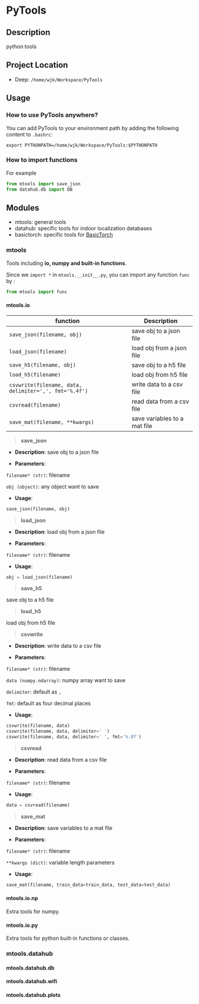# PyTools
## Description
python tools

## Project Location
- Deep: `/home/wjk/Workspace/PyTools`

## Usage
### How to use PyTools anywhere?

You can add PyTools to your environment path by adding the following content to `.bashrc`:

```
export PYTHONPATH=/home/wjk/Workspace/PyTools:$PYTHONPATH
```

### How to import functions
For example
```python
from mtools import save_json
from datahub.db import DB
```

## Modules
- mtools: general tools
- datahub: specific tools for indoor localization databases
- basictorch: specific tools for [BasicTorch](http://tjunet.top/gitbucket/XinNoil/BasicTorch)

### mtools

Tools including **io, numpy and built-in functions**.

Since we `import *` in `mtools.__init__.py`, you can import any function `func`  by :

```python
from mtools import func
```

#### mtools.io

| function                                              | Description                  |
| ----------------------------------------------------- | ---------------------------- |
| `save_json(filename, obj)`                            | save obj to a json file      |
| `load_json(filename)`                                 | load obj from a json file    |
| `save_h5(filename, obj)`                              | save obj to a h5 file        |
| `load_h5(filename)`                                   | load obj from h5 file        |
| `csvwrite(filename, data, delimiter=',', fmt='%.4f')` | write data to a csv file     |
| `csvread(filename)`                                   | read data from a csv file    |
| `save_mat(filename, **kwargs)`                        | save variables to a mat file |

> **save_json**

 - **Description**: save obj to a json file

 - **Parameters**:

`filename* (str)`: filename

`obj (object)`: any object want to save

 - **Usage**:

```python
save_json(filename, obj)
```

> **load_json**

 - **Description**: load obj from a json file

 - **Parameters**:

`filename* (str)`: filename

 - **Usage**:

```python
obj = load_json(filename)
```

> **save_h5**

save obj to a h5 file

> **load_h5**

load obj from h5 file

> **csvwrite**

 - **Description**: write data to a csv file

 - **Parameters**:

`filename* (str)`: filename

`data (numpy.ndarray)`: numpy array want to save

`delimiter`: default as `,`

`fmt`: default as four decimal places

 - **Usage**:

```python
csvwrite(filename, data)
csvwrite(filename, data, delimiter=' ')
csvwrite(filename, data, delimiter=' ', fmt='%.8f')
```

> **csvread**

 - **Description**: read data from a csv file

 - **Parameters**:

`filename* (str)`: filename

 - **Usage**:

```python
data = csvread(filename)
```

> **save_mat**

 - **Description**: save variables to a mat file

 - **Parameters**:

`filename* (str)`: filename

`**kwargs (dict)`: variable length parameters

 - **Usage**:

```python
save_mat(filename, train_data=train_data, test_data=test_data)
```

#### mtools.io.np

Extra tools for numpy.

#### mtools.io.py

Extra tools for python built-in functions or classes.

### mtools.datahub

#### mtools.datahub.db

#### mtools.datahub.wifi

#### mtools.datahub.plots